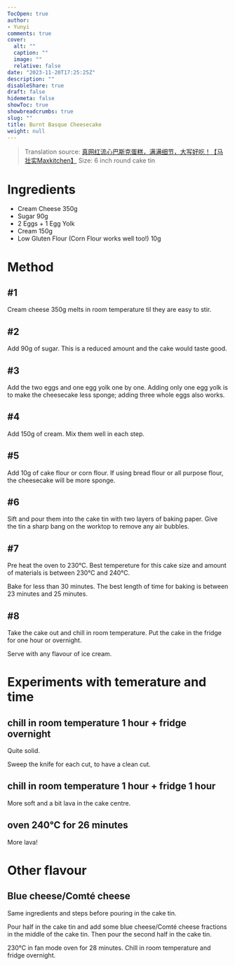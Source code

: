 ```yaml
---
TocOpen: true
author:
- Yunyi
comments: true
cover:
  alt: ""
  caption: ""
  image: ""
  relative: false
date: "2023-11-20T17:25:25Z"
description: ""
disableShare: true
draft: false
hidemeta: false
showToc: true
showbreadcrumbs: true
slug: ""
title: Burnt Basque Cheesecake
weight: null
---
```


> Translation source: [真网红流心巴斯克蛋糕，满满细节，大写好吃！【马壮实Maxkitchen】](https://youtu.be/7lgzm65Q1tc?si=U2kbEGFf91Kk1e7y)
> Size: 6 inch round cake tin

# Ingredients
- Cream Cheese 350g
- Sugar 90g
- 2 Eggs + 1 Egg Yolk
- Cream 150g
- Low Gluten Flour (Corn Flour works well too!) 10g

# Method

## #1
Cream cheese 350g melts in room temperature til they are easy to stir.

## #2
Add 90g of sugar. This is a reduced amount and the cake would taste good.

## #3
Add the two eggs and one egg yolk one by one. Adding only one egg yolk is to make the cheesecake less sponge; adding three whole eggs also works.

## #4
Add 150g of cream. Mix them well in each step.

## #5
Add 10g of cake flour or corn flour. If using bread flour or all purpose flour, the cheesecake will be more sponge.

## #6
Sift and pour them into the cake tin with two layers of baking paper. Give the tin a sharp bang on the worktop to remove any air bubbles.

## #7
Pre heat the oven to 230°C. Best tempereture for this cake size and amount of materials is between 230°C and 240°C. 

Bake for less than 30 minutes. The best length of time for baking is between 23 minutes and 25 minutes. 

## #8
Take the cake out and chill in room temperature. Put the cake in the fridge for one hour or overnight.

Serve with any flavour of ice cream. 

# Experiments with temerature and time

## chill in room temperature 1 hour + fridge overnight
Quite solid. 

Sweep the knife for each cut, to have a clean cut.

## chill in room temperature 1 hour + fridge 1 hour
More soft and a bit lava in the cake centre.

## oven 240°C for 26 minutes
More lava!

# Other flavour
## Blue cheese/Comté cheese
Same ingredients and steps before pouring in the cake tin.

Pour half in the cake tin and add some blue cheese/Comté cheese fractions in the middle of the cake tin. Then pour the second half in the cake tin.

230°C in fan mode oven for 28 minutes. Chill in room temperature and fridge overnight.